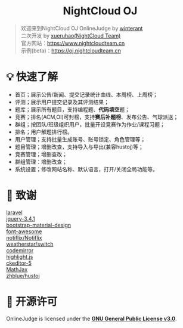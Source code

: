 <h1 align="center">NightCloud OJ</h1>

> 欢迎来到NightCloud OJ
> OnlineJudge by [winterant](https://github.com/winterant)  
> 二次开发 by [xueruhao(NightCloud Team)](https://github.com/xueruhao)  
> 官方网站：<https://www.nightcloudteam.cn>  
> 示例(beta)：<https://oj.nightcloudteam.cn>

# 💡 快速了解

+ 首页；展示公告/新闻、提交记录统计曲线、本周榜、上周榜；
+ 评测；展示用户提交记录及其评测结果；
+ 题库；展示所有题目，支持编程题、**代码填空**题；
+ 竞赛；排名(ACM,OI)可封榜，支持**赛后补题榜**、发布公告、气球派送；
+ 群组；按团队/班级组织用户，批量开设竞赛作为作业/课程习题；
+ 排名；用户解题排行榜。
+ 用户管理；支持批量生成账号、账号锁定、角色管理等；
+ 题目管理；增删改查，支持导入与导出(兼容hustoj)等；
+ 竞赛管理；增删查改；
+ 群组管理：增删改查；
+ 系统设置；修改网站名称、默认语言，打开/关闭全局功能等。

# 💝 致谢

[laravel](https://laravel.com/)  
[jquery-3.4.1](https://jquery.com/)  
[bootstrap-material-design](https://fezvrasta.github.io/bootstrap-material-design/)  
[font-awesome](http://www.fontawesome.com.cn/)  
[notiflix/Notiflix](https://github.com/notiflix/Notiflix)  
[weatherstar/switch](https://github.com/weatherstar/switch)  
[codemirror](https://codemirror.net/)  
[highlight.js](https://highlightjs.org/)  
[ckeditor-5](https://ckeditor.com/ckeditor-5/)  
[MathJax](https://www.mathjax.org/)  
[zhblue/hustoj](https://github.com/zhblue/hustoj)  

# 📜 开源许可

OnlineJudge is licensed under the
**[GNU General Public License v3.0](./LICENSE)**.
